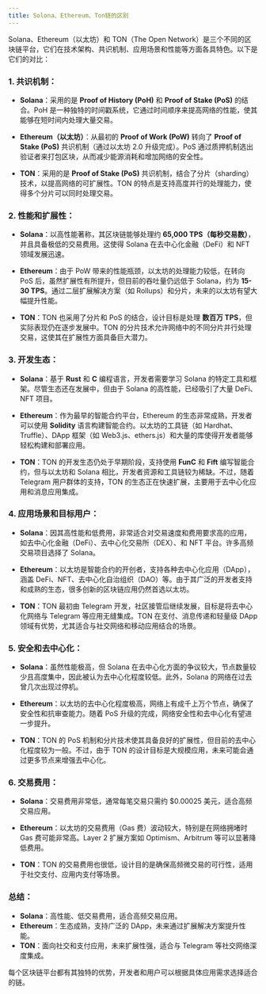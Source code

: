 ```yaml
---
title: Solona、Ethereum、Ton链的区别
---
```


Solana、Ethereum（以太坊）和 TON（The Open Network）是三个不同的区块链平台，它们在技术架构、共识机制、应用场景和性能等方面各具特色。以下是它们的对比：

### 1. **共识机制：**

- **Solana**：采用的是 **Proof of History (PoH)** 和 **Proof of Stake (PoS)** 的结合。PoH 是一种独特的时间戳系统，它通过时间顺序来提高网络的性能，使其能够在短时间内处理大量交易。

- **Ethereum（以太坊）**：从最初的 **Proof of Work (PoW)** 转向了 **Proof of Stake (PoS)** 共识机制（通过以太坊 2.0 升级完成）。PoS 通过质押机制选出验证者来打包区块，从而减少能源消耗和增加网络的安全性。

- **TON**：采用的是 **Proof of Stake (PoS)** 共识机制，结合了分片（sharding）技术，以提高网络的可扩展性。TON 的特点是支持高度并行的处理能力，使得多个分片可以同时处理交易。

### 2. **性能和扩展性：**

- **Solana**：以高性能著称，其区块链能够处理约 **65,000 TPS（每秒交易数）**，并且具备极低的交易费用。这使得 Solana 在去中心化金融（DeFi）和 NFT 领域发展迅速。

- **Ethereum**：由于 PoW 带来的性能瓶颈，以太坊的处理能力较低，在转向 PoS 后，虽然扩展性有所提升，但目前的吞吐量仍远低于 Solana，约为 **15-30 TPS**。通过二层扩展解决方案（如 Rollups）和分片，未来的以太坊有望大幅提升性能。

- **TON**：TON 也采用了分片和 PoS 的结合，设计目标是处理 **数百万 TPS**，但实际表现仍在逐步发展中。TON 的分片技术允许网络中的不同分片并行处理交易，这使其在扩展性方面具备巨大潜力。

### 3. **开发生态：**

- **Solana**：基于 **Rust** 和 **C** 编程语言，开发者需要学习 Solana 的特定工具和框架。尽管生态还在发展中，但由于 Solana 的高性能，已经吸引了大量 DeFi、NFT 项目。

- **Ethereum**：作为最早的智能合约平台，Ethereum 的生态非常成熟，开发者可以使用 **Solidity** 语言构建智能合约。以太坊的工具链（如 Hardhat、Truffle）、DApp 框架（如 Web3.js、ethers.js）和大量的库使得开发者能够轻松构建和部署应用。

- **TON**：TON 的开发生态仍处于早期阶段，支持使用 **FunC** 和 **Fift** 编写智能合约，但与以太坊和 Solana 相比，开发者资源和工具链较为稀缺。不过，随着 Telegram 用户群体的支持，TON 的生态正在快速扩展，主要用于去中心化应用和消息应用集成。

### 4. **应用场景和目标用户：**

- **Solana**：因其高性能和低费用，非常适合对交易速度和费用要求高的应用，如去中心化金融（DeFi）、去中心化交易所（DEX）、和 NFT 平台。许多高频交易项目选择了 Solana。

- **Ethereum**：以太坊是智能合约的开创者，支持各种去中心化应用（DApp），涵盖 DeFi、NFT、去中心化自治组织（DAO）等。由于其广泛的开发者支持和成熟的生态，很多创新的区块链应用仍然首选以太坊。

- **TON**：TON 最初由 Telegram 开发，社区接管后继续发展，目标是将去中心化网络与 Telegram 等应用无缝集成。TON 在支付、消息传递和轻量级 DApp 领域有优势，尤其适合与社交网络和移动应用结合的场景。

### 5. **安全和去中心化：**

- **Solana**：虽然性能极高，但 Solana 在去中心化方面的争议较大，节点数量较少且高度集中，因此被认为去中心化程度较低。此外，Solana 的网络在过去曾几次出现过停机。

- **Ethereum**：以太坊的去中心化程度极高，网络上有成千上万个节点，确保了安全性和抗审查能力。随着 PoS 升级的完成，网络安全性和去中心化有望进一步提升。

- **TON**：TON 的 PoS 机制和分片技术使其具备良好的扩展性，但目前的去中心化程度较为一般。不过，由于 TON 的设计目标是大规模应用，未来可能会通过更多节点来增强去中心化。

### 6. **交易费用：**

- **Solana**：交易费用非常低，通常每笔交易只需约 $0.00025 美元，适合高频交易应用。

- **Ethereum**：以太坊的交易费用（Gas 费）波动较大，特别是在网络拥堵时 Gas 费可能非常高。Layer 2 扩展方案如 Optimism、Arbitrum 等可以显著降低费用。

- **TON**：TON 的交易费用也很低，设计目的是确保高频微交易的可行性，适用于社交支付、应用内支付等场景。

### 总结：

- **Solana**：高性能、低交易费用，适合高频交易应用。
- **Ethereum**：生态成熟，支持广泛的 DApp，未来通过扩展解决方案提升性能。
- **TON**：面向社交和支付应用，未来扩展性强，适合与 Telegram 等社交网络深度集成。

每个区块链平台都有其独特的优势，开发者和用户可以根据具体应用需求选择适合的链。